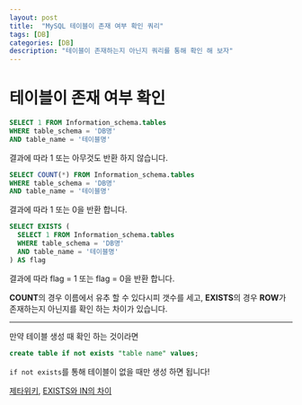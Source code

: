 ```yaml
---
layout: post
title:  "MySQL 테이블이 존재 여부 확인 쿼리"
tags: [DB]
categories: [DB]
description: "테이블이 존재하는지 아닌지 쿼리를 통해 확인 해 보자"
---
```


테이블이 존재 여부 확인  
===================  

```sql
SELECT 1 FROM Information_schema.tables
WHERE table_schema = 'DB명'
AND table_name = '테이블명'
```  
결과에 따라 1 또는 아무것도 반환 하지 않습니다.   

```sql
SELECT COUNT(*) FROM Information_schema.tables
WHERE table_schema = 'DB명'
AND table_name = '테이블명'
```  
결과에 따라 1 또는 0을 반환 합니다.  

```sql
SELECT EXISTS (
  SELECT 1 FROM Information_schema.tables
  WHERE table_schema = 'DB명'
  AND table_name = '테이블명'
) AS flag
```  

결과에 따라 flag = 1 또는 flag = 0을 반환 합니다.  

**COUNT**의 경우 이름에서 유추 할 수 있다시피 갯수를 세고, **EXISTS**의 경우 **ROW**가 존재하는지 아닌지를 확인 하는 차이가 있습니다.

---

만약 테이블 생성 때 확인 하는 것이라면  

```sql
create table if not exists "table name" values;
```  

`if not exists`를 통해 테이블이 없을 때만 생성 하면 됩니다!  

[제타위키](https://zetawiki.com/wiki/MySQL_%ED%85%8C%EC%9D%B4%EB%B8%94_%EC%9E%88%EB%8A%94%EC%A7%80_%ED%99%95%EC%9D%B8), [EXISTS와 IN의 차이](http://sjs0270.tistory.com/50)  
